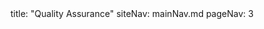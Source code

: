 <frontmatter>
title: "Quality Assurance"
siteNav: mainNav.md
pageNav: 3
</frontmatter>

<include src="container-inPage-asFlat.md" boilerplate />
